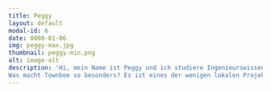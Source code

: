 ```yaml
---
title: Peggy
layout: default
modal-id: 6
date: 0000-01-06
img: peggy-max.jpg
thumbnail: peggy-min.png
alt: image-alt
description: 'Hi, mein Name ist Peggy und ich studiere Ingenieurswissenschaften an der TUM. Ich bin seit November 2017 Mitglied bei Townbee und mache seit diesem Semester auch noch die Projektleitung zusammen mit Katherin. 
Was macht Townbee so besonders? Es ist eines der wenigen lokalen Projekte von Enactus München. Townbee bietet eine Lösung für zwei Problematiken, die auf den ersten Blick keinen Bezug zueinander haben: Die Flüchtlingsproblematik und das Bienensterben. Genau diese Kombination ist das, was ich an Townbee so besonders toll finde.'
---
```

